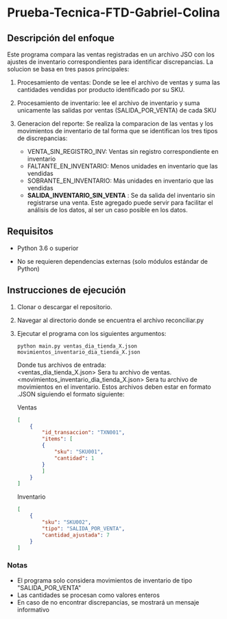 # Prueba-Tecnica-FTD-Gabriel-Colina

## Descripción del enfoque

Este programa compara las ventas registradas en un archivo JSO con los ajustes de inventario correspondientes para identificar discrepancias.
La solucion se basa en tres pasos principales:

1. Procesamiento de ventas: Donde se lee el archivo de ventas y suma las cantidades vendidas por producto identificado por su SKU.

2. Procesamiento de inventario: lee el archivo de inventario y suma unicamente las salidas por ventas (SALIDA_POR_VENTA) de cada SKU

3. Generacion del reporte: Se realiza la comparacion de las ventas y los movimientos de inventario de tal forma que se identifican los tres tipos de discrepancias:

    - VENTA_SIN_REGISTRO_INV: Ventas sin registro correspondiente en inventario
    - FALTANTE_EN_INVENTARIO: Menos unidades en inventario que las vendidas
    - SOBRANTE_EN_INVENTARIO: Más unidades en inventario que las vendidas
    - **SALIDA_INVENTARIO_SIN_VENTA** : Se da salida del inventario sin registrarse una venta. Este agregado puede servir para facilitar el análisis de los datos, al ser un caso posible en los datos.

## Requisitos
- Python 3.6 o superior

- No se requieren dependencias externas (solo módulos estándar de Python)

## Instrucciones de ejecución

1. Clonar o descargar el repositorio.
2. Navegar al directorio donde se encuentra el archivo reconciliar.py
3. Ejecutar el programa con los siguientes argumentos:

    ```
    python main.py ventas_dia_tienda_X.json movimientos_inventario_dia_tienda_X.json
    ```
    Donde tus archivos de entrada:  
        <ventas_dia_tienda_X.json> Sera tu archivo de ventas.
        <movimientos_inventario_dia_tienda_X.json> Sera tu archivo de movimientos en el inventario.
    Estos archivos deben estar en formato .JSON siguiendo el formato siguiente: 

    Ventas
    ```archivo_ventas.json
    [
        {
            "id_transaccion": "TXN001",
            "items": [
            {
                "sku": "SKU001",
                "cantidad": 1
            }
            ]
        }
    ]
    ```
    Inventario
    ```archivo_ventas.json
    [
        {
            "sku": "SKU002",
            "tipo": "SALIDA_POR_VENTA",
            "cantidad_ajustada": 7
        }
    ]
    ```

 ### Notas

 - El programa solo considera movimientos de inventario de tipo "SALIDA_POR_VENTA"
 - Las cantidades se procesan como valores enteros
 - En caso de no encontrar discrepancias, se mostrará un mensaje informativo